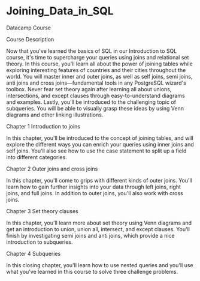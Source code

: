 # Joining_Data_in_SQL

Datacamp Course


Course Description

Now that you've learned the basics of SQL in our Introduction to SQL course, it's time to supercharge your queries using joins and relational set theory. In this course, you'll learn all about the power of joining tables while exploring interesting features of countries and their cities throughout the world. You will master inner and outer joins, as well as self joins, semi joins, anti joins and cross joins—fundamental tools in any PostgreSQL wizard's toolbox. Never fear set theory again after learning all about unions, intersections, and except clauses through easy-to-understand diagrams and examples. Lastly, you'll be introduced to the challenging topic of subqueries. You will be able to visually grasp these ideas by using Venn diagrams and other linking illustrations.


Chapter 1 Introduction to joins

In this chapter, you'll be introduced to the concept of joining tables, and will explore the different ways you can enrich your queries using inner joins and self joins. You'll also see how to use the case statement to split up a field into different categories.


Chapter 2 Outer joins and cross joins

In this chapter, you'll come to grips with different kinds of outer joins. You'll learn how to gain further insights into your data through left joins, right joins, and full joins. In addition to outer joins, you'll also work with cross joins.


Chapter 3 Set theory clauses

In this chapter, you'll learn more about set theory using Venn diagrams and get an introduction to union, union all, intersect, and except clauses. You'll finish by investigating semi joins and anti joins, which provide a nice introduction to subqueries.


Chapter 4 Subqueries

In this closing chapter, you'll learn how to use nested queries and you'll use what you’ve learned in this course to solve three challenge problems.
